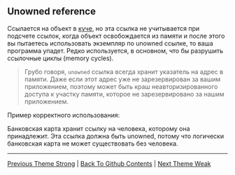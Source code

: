 ## Unowned reference

Ссылается на объект в [куче](../../RandomAccessMemory/Heap.md), но эта ссылка не учитывается при подсчете ссылок, когда объект освобождается из памяти и после этого вы пытаетесь использовать экземпляр по unowned ссылке, то ваша программа упадет. Редко используется, в основном, что бы разрушить ссылочные циклы (memory cycles).

> Грубо говоря, `unowned` ссылка всегда хранит указатель на адрес в памяти. Даже если этот адрес уже не зарезервирован за вашим приложением, поэтому может быть краш неавторизированного доступа к участку памяти, которое не зарезервировано за нашим приложением.



Пример корректного использования:

Банковская карта хранит ссылку на человека, которому она принадлежит. Эта ссылка должна быть unowned, потому что логически банковская карта не может существовать без человека.

---

[Previous Theme Strong](./Strong.md) | [Back To Github Contents](https://github.com/eldaroid/iOSWiki) |  [Next Theme Weak](./Weak.md)
